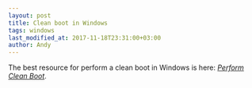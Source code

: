 ```yaml
---
layout: post
title: Clean boot in Windows
tags: windows
last_modified_at: 2017-11-18T23:31:00+03:00
author: Andy
---
```

The best resource for perform a clean boot in Windows is here: [*Perform Clean Boot*](http://troubleshooter.xyz/wiki/perform-clean-boot-in-windows/).